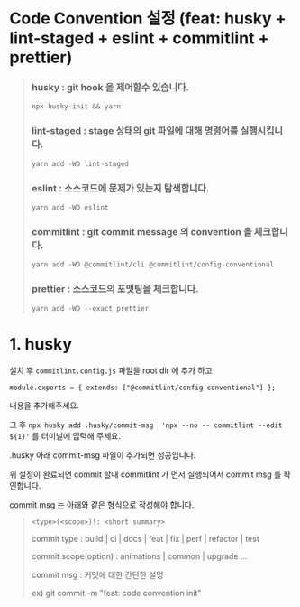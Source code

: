 # Code Convention 설정 (feat: husky + lint-staged + eslint + commitlint + prettier)

> ### husky : git hook 을 제어할수 있습니다.
>
> `npx husky-init && yarn`
>
> ### lint-staged : stage 상태의 git 파일에 대해 명령어를 실행시킵니다.
>
> `yarn add -WD lint-staged`
>
> ### eslint : 소스코드에 문제가 있는지 탐색합니다.
>
> `yarn add -WD eslint`
>
> ### commitlint : git commit message 의 convention 을 체크합니다.
>
> `yarn add -WD @commitlint/cli @commitlint/config-conventional`
>
> ### prettier : 소스코드의 포맷팅을 체크합니다.
>
> `yarn add -WD --exact prettier`

# 1. husky

설치 후 `commitlint.config.js` 파일을 root dir 에 추가 하고

`module.exports = { extends: ["@commitlint/config-conventional"] };`

내용을 추가해주세요.

그 후 `npx husky add .husky/commit-msg  'npx --no -- commitlint --edit ${1}'` 를 터미널에 입력해 주세요.

.husky 아래 commit-msg 파일이 추가되면 성공입니다.

위 설정이 완료되면 commit 할때 commitlint 가 먼저 실행되어서 commit msg 를 확인합니다.

commit msg 는 아래와 같은 형식으로 작성해야 합니다.

> `<type>(<scope>)!: <short summary>`
>
> commit type : build | ci | docs | feat | fix | perf | refactor | test
>
> commit scope(option) : animations | common | upgrade ...
>
> commit msg : 커밋에 대한 간단한 설명
>
> ex) git commit -m "feat: code convention init"
